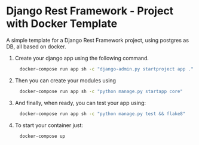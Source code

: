 # Django Rest Framework - Project with Docker Template

A simple template for a Django Rest Framework project, using postgres as DB, all based on docker.

1. Create your django app using the following command.

```bash
     docker-compose run app sh -c "django-admin.py startproject app ."
```

2. Then you can create your modules using

```bash
     docker-compose run app sh -c "python manage.py startapp core"
```

3. And finally, when ready, you can test your app using:

```bash  
     docker-compose run app sh -c "python manage.py test && flake8"
```


4. To start your container just:

```bash 
     docker-compose up
```
